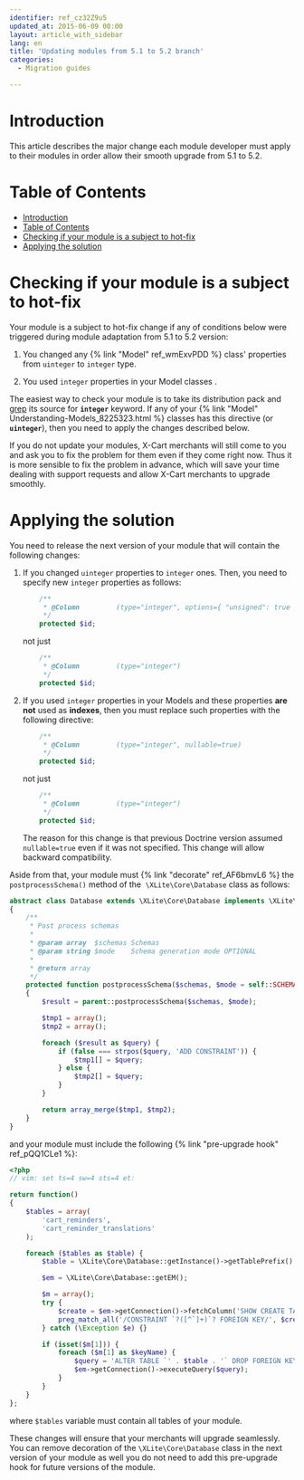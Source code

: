 ```yaml
---
identifier: ref_cz32Z9u5
updated_at: 2015-06-09 00:00
layout: article_with_sidebar
lang: en
title: 'Updating modules from 5.1 to 5.2 branch'
categories:
  - Migration guides

---
```



# Introduction

This article describes the major change each module developer must apply to their modules in order allow their smooth upgrade from 5.1 to 5.2.

# Table of Contents

*   [Introduction](#introduction)
*   [Table of Contents](#table-of-contents)
*   [Checking if your module is a subject to hot-fix](#checking-if-your-module-is-a-subject-to-hot-fix)
*   [Applying the solution](#applying-the-solution)

# Checking if your module is a subject to hot-fix

Your module is a subject to hot-fix change if any of conditions below were triggered during module adaptation from 5.1 to 5.2 version:

1.  You changed any {% link "Model" ref_wmExvPDD %} class' properties from `uinteger` to `integer` type.

2.  You used `integer` properties in your Model classes .

The easiest way to check your module is to take its distribution pack and [grep](https://www.gnu.org/software/grep/) its source for **`integer`** keyword. If any of your {% link "Model" Understanding-Models_8225323.html %} classes has this directive (or **`uinteger`**), then you need to apply the changes described below.

If you do not update your modules, X-Cart merchants will still come to you and ask you to fix the problem for them even if they come right now. Thus it is more sensible to fix the problem in advance, which will save your time dealing with support requests and allow X-Cart merchants to upgrade smoothly.

# Applying the solution

You need to release the next version of your module that will contain the following changes:

1.  If you changed `uinteger` properties to `integer` ones. Then, you need to specify new `integer` properties as follows: 

    ```php
        /**
         * @Column         (type="integer", options={ "unsigned": true })
         */
        protected $id;
    ```

    not just 

    ```php
        /**
         * @Column         (type="integer")
         */
        protected $id;
    ```

2.  If you used `integer` properties in your Models and these properties **are not** used as **indexes**, then you must replace such properties with the following directive: 

    ```php
        /**
         * @Column         (type="integer", nullable=true)
         */
        protected $id;
    ```

    not just 

    ```php
        /**
         * @Column         (type="integer")
         */
        protected $id;
    ```

    The reason for this change is that previous Doctrine version assumed `nullable=true` even if it was not specified. This change will allow backward compatibility.

Aside from that, your module must {% link "decorate" ref_AF6bmvL6 %} the `postprocessSchema()` method of the  `\XLite\Core\Database` class as follows: 

```php
abstract class Database extends \XLite\Core\Database implements \XLite\Base\IDecorator
{
    /**
     * Post process schemas
     *
     * @param array  $schemas Schemas
     * @param string $mode    Schema generation mode OPTIONAL
     *
     * @return array
     */
    protected function postprocessSchema($schemas, $mode = self::SCHEMA_CREATE)
    {
        $result = parent::postprocessSchema($schemas, $mode);

        $tmp1 = array();
        $tmp2 = array();

        foreach ($result as $query) {
            if (false === strpos($query, 'ADD CONSTRAINT')) {
                $tmp1[] = $query;
            } else {
                $tmp2[] = $query;
            }
        }

        return array_merge($tmp1, $tmp2);
    }
}
```

and your module must include the following {% link "pre-upgrade hook" ref_pQQ1CLe1 %}: 

```php
<?php
// vim: set ts=4 sw=4 sts=4 et:

return function()
{
    $tables = array(
        'cart_reminders',
        'cart_reminder_translations'
    );

    foreach ($tables as $table) {
        $table = \XLite\Core\Database::getInstance()->getTablePrefix() . $table;

        $em = \XLite\Core\Database::getEM();

        $m = array();
        try {
            $create = $em->getConnection()->fetchColumn('SHOW CREATE TABLE `' . $table . '`', array(), 1);
            preg_match_all('/CONSTRAINT `?([^`]+)`? FOREIGN KEY/', $create, $m);
        } catch (\Exception $e) {}

        if (isset($m[1])) {
            foreach ($m[1] as $keyName) {
                $query = 'ALTER TABLE `' . $table . '` DROP FOREIGN KEY `' . $keyName . '`';
                $em->getConnection()->executeQuery($query);
            }
        }
    }
};
```

where `$tables` variable must contain all tables of your module.

These changes will ensure that your merchants will upgrade seamlessly. You can remove decoration of the `\XLite\Core\Database` class in the next version of your module as well you do not need to add this pre-upgrade hook for future versions of the module.